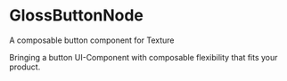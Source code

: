 # GlossButtonNode

A composable button component for Texture

Bringing a button UI-Component with composable flexibility that fits your product.
